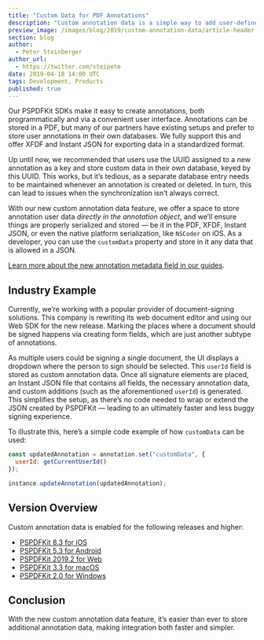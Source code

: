 ```yaml
---
title: "Custom Data for PDF Annotations"
description: "Custom annotation data is a simple way to add user-defined attributes to PDF annotations."
preview_image: /images/blog/2019/custom-annotation-data/article-header.png
section: blog
author:
  - Peter Steinberger
author_url:
  - https://twitter.com/steipete
date: 2019-04-18 14:00 UTC
tags: Development, Products
published: true
---
```


Our PSPDFKit SDKs make it easy to create annotations, both programmatically and via a convenient user interface. Annotations can be stored in a PDF, but many of our partners have existing setups and prefer to store user annotations in their own databases. We fully support this and offer XFDF and Instant JSON for exporting data in a standardized format.

Up until now, we recommended that users use the UUID assigned to a new annotation as a key and store custom data in their own database, keyed by this UUID. This works, but it’s tedious, as a separate database entry needs to be maintained whenever an annotation is created or deleted. In turn, this can lead to issues when the synchronization isn’t always correct.

With our new custom annotation data feature, we offer a space to store annotation user data _directly in the annotation object_, and we’ll ensure things are properly serialized and stored — be it in the PDF, XFDF, Instant JSON, or even the native platform serialization, like `NSCoder` on iOS. As a developer, you can use the `customData` property and store in it any data that is allowed in a JSON.

<div class="alert alert-warning">

[Learn more about the new annotation metadata field in our guides][custom data guide].

</div>

## Industry Example

Currently, we’re working with a popular provider of document-signing solutions. This company is rewriting its web document editor and using our Web SDK for the new release. Marking the places where a document should be signed happens via creating form fields, which are just another subtype of annotations.

As multiple users could be signing a single document, the UI displays a dropdown where the person to sign should be selected. This `userId` field is stored as custom annotation data. Once all signature elements are placed, an Instant JSON file that contains all fields, the necessary annotation data, and custom additions (such as the aforementioned `userId`) is generated. This simplifies the setup, as there’s no code needed to wrap or extend the JSON created by PSPDFKit — leading to an ultimately faster and less buggy signing experience.

To illustrate this, here’s a simple code example of how `customData` can be used:

```js
const updatedAnnotation = annotation.set("customData", {
  userId: getCurrentUserId()
});

instance.updateAnnotation(updatedAnnotation);
```

## Version Overview

Custom annotation data is enabled for the following releases and higher:

- [PSPDFKit 8.3 for iOS][]
- [PSPDFKit 5.3 for Android][]
- [PSPDFKit 2019.2 for Web][]
- [PSPDFKit 3.3 for macOS][]
- [PSPDFKit 2.0 for Windows][]

## Conclusion

With the new custom annotation data feature, it’s easier than ever to store additional annotation data, making integration both faster and simpler.

[custom data guide]: /guides/android/current/annotations/custom-data-in-annotations/
[pspdfkit 8.3 for ios]: /changelog/ios/#8.3.0
[pspdfkit 5.3 for android]: /changelog/android/#5.3.0
[pspdfkit 2019.2 for web]: /changelog/web/#2019.2
[pspdfkit 3.3 for macos]: /changelog/macos/#3.3.0
[pspdfkit 2.0 for windows]: /blog/2019/pspdfkit-windows-2-0/
